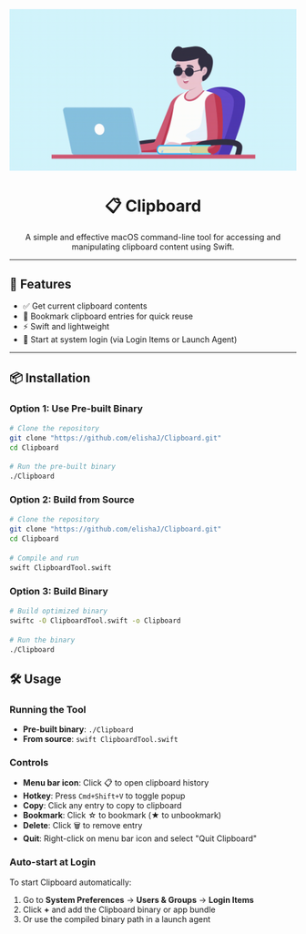 <p align="center">
  <img src="demo.gif" width="800" alt="Clipboard Demo"/>
</p>

<h1 align="center">📋 Clipboard</h1>

<p align="center">
  A simple and effective macOS command-line tool for accessing and manipulating clipboard content using Swift.
</p>

---

## 🚀 Features

- ✅ Get current clipboard contents
- 📌 Bookmark clipboard entries for quick reuse
- ⚡ Swift and lightweight
- 🔄 Start at system login (via Login Items or Launch Agent)

---

## 📦 Installation

### Option 1: Use Pre-built Binary
```bash
# Clone the repository
git clone "https://github.com/elishaJ/Clipboard.git"
cd Clipboard

# Run the pre-built binary
./Clipboard
```

### Option 2: Build from Source
```bash
# Clone the repository
git clone "https://github.com/elishaJ/Clipboard.git"
cd Clipboard

# Compile and run
swift ClipboardTool.swift
```

### Option 3: Build Binary
```bash
# Build optimized binary
swiftc -O ClipboardTool.swift -o Clipboard

# Run the binary
./Clipboard
```

## 🛠 Usage

### Running the Tool
- **Pre-built binary**: `./Clipboard`
- **From source**: `swift ClipboardTool.swift`

### Controls
- **Menu bar icon**: Click 📋 to open clipboard history
- **Hotkey**: Press `Cmd+Shift+V` to toggle popup
- **Copy**: Click any entry to copy to clipboard
- **Bookmark**: Click ☆ to bookmark (★ to unbookmark)
- **Delete**: Click 🗑 to remove entry
- **Quit**: Right-click on menu bar icon and select "Quit Clipboard"

### Auto-start at Login
To start Clipboard automatically:
1. Go to **System Preferences** → **Users & Groups** → **Login Items**
2. Click **+** and add the Clipboard binary or app bundle
3. Or use the compiled binary path in a launch agent